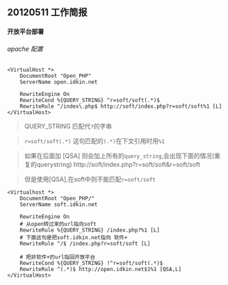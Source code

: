 ## 20120511 工作简报

#### 开放平台部署
######  apache 配置

	<VirtualHost *>
		DocumentRoot "Open_PHP"
		ServerName open.idkin.net
		
		RewriteEngine On
		RewriteCond %{QUERY_STRING} ^r=soft/soft(.*)$
		RewriteRule ^/index\.php$ http://soft/index.php?r=soft/soft%1 [L]
	</VirtualHost>

> QUERY_STRING 匹配代`?`的字串 

> `r=soft/soft(.*)` 这句匹配的`(.*)`在下文引用时用`%1`

> 如果在后面加 [QSA] 则会加上所有的`query_string`,会出现下面的情况(重复的querystring)
	http://soft/index.php?r=soft/soft&r=soft/soft

> 但是使用[QSA],在soft中则不能匹配`r=soft/soft`

	<Virtualhost *>
		DocumentRoot "Open_PHP/"
		ServerName soft.idkin.net

		RewriteEngine On
		# 从open转过来的url指向soft
		RewriteRule %{QUERY_STRING} /index.php?%1 [L]
		# 下面这句是把soft.idkin.net指向 软件+
		RewriteRule ^/$ /index.php?r=soft/soft [L]
		
		# 把非软件+的url指回开放平台
		RewriteCond %{QUERY_STRING} !^r=soft/soft(.*)$
		RewriteRule ^(.*)$ http://open.idkin.net$1%1 [QSA,L]
	</VirtualHost>

